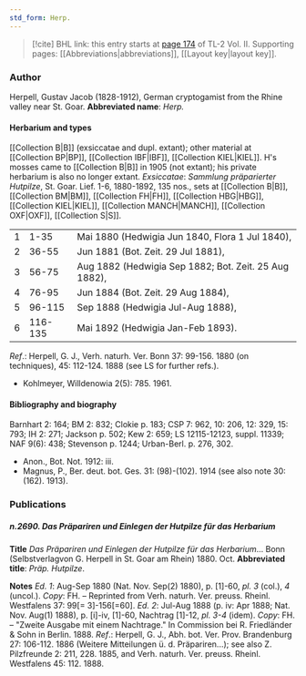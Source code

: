 ```yaml
---
std_form: Herp.
---
```


> [!cite] BHL link: this entry starts at [page 174](https://www.biodiversitylibrary.org/page/33068416) of TL-2 Vol. II.
> Supporting pages: [[Abbreviations|abbreviations]], [[Layout key|layout key]].

### Author

Herpell, Gustav Jacob (1828-1912), German cryptogamist from the Rhine valley near St. Goar. 
**Abbreviated name**: *Herp.*

#### Herbarium and types

[[Collection B|B]] (exsiccatae and dupl. extant); other material at [[Collection BP|BP]], [[Collection IBF|IBF]], [[Collection KIEL|KIEL]]. H's mosses came to [[Collection B|B]] in 1905 (not extant); his private herbarium is also no longer extant.
*Exsiccatae*: *Sammlung präparierter Hutpilze*, St. Goar. Lief. 1-6, 1880-1892, 135 nos., sets at [[Collection B|B]], [[Collection BM|BM]], [[Collection FH|FH]], [[Collection HBG|HBG]], [[Collection KIEL|KIEL]], [[Collection MANCH|MANCH]], [[Collection OXF|OXF]], [[Collection S|S]].

| | | |
|---|---|---|
|1	|1-35	|Mai 1880 (Hedwigia Jun 1840, Flora 1 Jul 1840),
|2	|36-55	|Jun 1881 (Bot. Zeit. 29 Jul 1881),
|3	|56-75	|Aug 1882 (Hedwigia Sep 1882; Bot. Zeit. 25 Aug 1882),
|4	|76-95	|Jun 1884 (Bot. Zeit. 29 Aug 1884),
|5	|96-115	|Sep 1888 (Hedwigia Jul-Aug 1888),
|6	|116-135	|Mai 1892 (Hedwigia Jan-Feb 1893).

*Ref*.: Herpell, G. J., Verh. naturh. Ver. Bonn 37: 99-156. 1880 (on techniques), 45: 112-124. 1888 (see LS for further refs.).
- Kohlmeyer, Willdenowia 2(5): 785. 1961.

#### Bibliography and biography

Barnhart 2: 164; BM 2: 832; Clokie p. 183; CSP 7: 962, 10: 206, 12: 329, 15: 793; IH 2: 271; Jackson p. 502; Kew 2: 659; LS 12115-12123, suppl. 11339; NAF 9(6): 438; Stevenson p. 1244; Urban-Berl. p. 276, 302.
- Anon., Bot. Not. 1912: iii.
- Magnus, P., Ber. deut. bot. Ges. 31: (98)-(102). 1914 (see also note 30: (162). 1913).

### Publications

##### n.2690. Das Präpariren und Einlegen der Hutpilze für das Herbarium

**Title**
*Das Präpariren und Einlegen der Hutpilze für das Herbarium*... Bonn (Selbstverlagvon G. Herpell in St. Goar am Rhein) 1880. Oct.
**Abbreviated title**: *Präp. Hutpilze*.

**Notes**
*Ed. 1*: Aug-Sep 1880 (Nat. Nov. Sep(2) 1880), p. \[1\]-60, *pl. 3* (col.), *4* (uncol.). *Copy*: FH. – Reprinted from Verh. naturh. Ver. preuss. Rheinl. Westfalens 37: 99\[= 3\]-156\[=60\].
*Ed. 2*: Jul-Aug 1888 (p. iv: Apr 1888; Nat. Nov. Aug(1) 1888), p. \[i\]-iv, \[1\]-60, Nachtrag \[1\]-12, *pl. 3-4* (idem). *Copy*: FH. – "Zweite Ausgabe mit einem Nachtrage." In Commission bei R. Friedländer & Sohn in Berlin. 1888.
*Ref*.: Herpell, G. J., Abh. bot. Ver. Prov. Brandenburg 27: 106-112. 1886 (Weitere Mitteilungen ü. d. Präpariren...); see also Z. Pilzfreunde 2: 211, 228. 1885, and Verh. naturh. Ver. preuss. Rheinl. Westfalens 45: 112. 1888.

